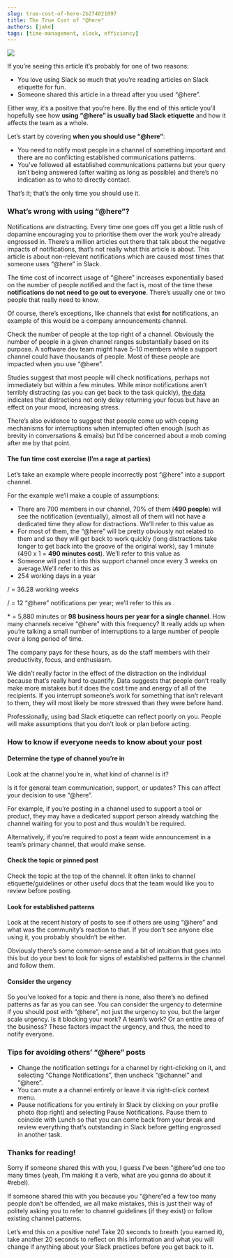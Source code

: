 ```yaml
---
slug: true-cost-of-here-2b274021097
title: The True Cost of "@here"
authors: [jake]
tags: [time-management, slack, efficiency]
---
```



![](https://cdn-images-1.medium.com/max/800/1*6fHl35mQI5OP0ju4hWLHRQ.jpeg)

If you’re seeing this article it’s probably for one of two reasons:

*   You love using Slack so much that you’re reading articles on Slack etiquette for fun.
*   Someone shared this article in a thread after you used “@here”.

Either way, it’s a positive that you’re here. By the end of this article you’ll hopefully see how **using “@here” is usually bad Slack etiquette** and how it affects the team as a whole.

Let’s start by covering **when you should use “@here”**:

*   You need to notify most people in a channel of something important and there are no conflicting established communications patterns.
*   You’ve followed all established communications patterns but your query isn’t being answered (after waiting as long as possible) and there’s no indication as to who to directly contact.

That’s it; that’s the only time you should use it.

### What’s wrong with using “@here”?

Notifications are distracting. Every time one goes off you get a little rush of dopamine encouraging you to prioritise them over the work you’re already engrossed in. There’s a million articles out there that talk about the negative impacts of notifications, that’s not really what this article is about. This article is about non-relevant notifications which are caused most times that someone uses “@here” in Slack.

The time cost of incorrect usage of “@here” increases exponentially based on the number of people notified and the fact is, most of the time these **notifications do not need to go out to everyone**. There’s usually one or two people that really need to know.

Of course, there’s exceptions, like channels that exist **for** notifications, an example of this would be a company announcements channel.

Check the number of people at the top right of a channel. Obviously the number of people in a given channel ranges substantially based on its purpose. A software dev team might have 5–10 members while a support channel could have thousands of people. Most of these people are impacted when you use “@here”.

Studies suggest that most people will check notifications, perhaps not immediately but within a few minutes. While minor notifications aren’t terribly distracting (as you can get back to the task quickly), [the data](https://www.ics.uci.edu/~gmark/chi08-mark.pdf) indicates that distractions not only delay returning your focus but have an effect on your mood, increasing stress.

There’s also evidence to suggest that people come up with coping mechanisms for interruptions when interrupted often enough (such as brevity in conversations & emails) but I’d be concerned about a mob coming after me by that point.

#### The fun time cost exercise (I’m a rage at parties)

Let’s take an example where people incorrectly post “@here” into a support channel.

For the example we’ll make a couple of assumptions:

*   There are 700 members in our channel, 70% of them (**490 people**) will see the notification (eventually), almost all of them will not have a dedicated time they allow for distractions. We’ll refer to this value as <interruptedPeople>
*   For most of them, the “@here” will be pretty obviously not related to them and so they will get back to work quickly (long distractions take longer to get back into the groove of the original work), say 1 minute (490 x 1 = **490 minutes cost**). We’ll refer to this value as <minutesCost>
*   Someone will post it into this support channel once every 3 weeks on average.We’ll refer to this as <interruptionFrequency>
*   254 working days in a year

<workingDays> / <daysInWeek> = 36.28 working weeks

<workingWeeks> / <interruptionFrequency> = 12 “@here” notifications per year; we’ll refer to this as <yearlyInterruptions>.

<yearlyInterruptions> \* <minutesCost> = 5,880 minutes or **98 business hours per year for a single channel**. How many channels receive “@here” with this frequency? It really adds up when you’re talking a small number of interruptions to a large number of people over a long period of time.

The company pays for these hours, as do the staff members with their productivity, focus, and enthusiasm.

We didn’t really factor in the effect of the distraction on the individual because that’s really hard to quantify. Data suggests that people don’t really make more mistakes but it does the cost time and energy of all of the recipients. If you interrupt someone’s work for something that isn’t relevant to them, they will most likely be more stressed than they were before hand.

Professionally, using bad Slack etiquette can reflect poorly on you. People will make assumptions that you don’t look or plan before acting.

### How to know if everyone needs to know about your post

#### Determine the type of channel you’re in

Look at the channel you’re in, what kind of channel is it?

Is it for general team communication, support, or updates? This can affect your decision to use “@here”.

For example, if you’re posting in a channel used to support a tool or product, they may have a dedicated support person already watching the channel waiting for you to post and thus wouldn’t be required.

Alternatively, if you’re required to post a team wide announcement in a team’s primary channel, that would make sense.

#### Check the topic or pinned post

Check the topic at the top of the channel. It often links to channel etiquette/guidelines or other useful docs that the team would like you to review before posting.

#### Look for established patterns

Look at the recent history of posts to see if others are using “@here” and what was the community’s reaction to that. If you don’t see anyone else using it, you probably shouldn’t be either.

Obviously there’s some common-sense and a bit of intuition that goes into this but do your best to look for signs of established patterns in the channel and follow them.

#### Consider the urgency

So you’ve looked for a topic and there is none, also there’s no defined patterns as far as you can see. You can consider the urgency to determine if you should post with “@here”, not just the urgency to you, but the larger scale urgency. Is it blocking your work? A team’s work? Or an entire area of the business? These factors impact the urgency, and thus, the need to notify everyone.

### Tips for avoiding others’ “@here” posts

*   Change the notification settings for a channel by right-clicking on it, and selecting “Change Notifications”, then uncheck “@channel” and “@here”.
*   You can mute a a channel entirely or leave it via right-click context menu.
*   Pause notifications for you entirely in Slack by clicking on your profile photo (top right) and selecting Pause Notifications. Pause them to coincide with Lunch so that you can come back from your break and review everything that’s outstanding in Slack before getting engrossed in another task.

### Thanks for reading!

Sorry if someone shared this with you, I guess I’ve been “@here”ed one too many times (yeah, I’m making it a verb, what are you gonna do about it #rebel).

If someone shared this with you because you “@here”ed a few too many people don’t be offended, we all make mistakes, this is just their way of politely asking you to refer to channel guidelines (if they exist) or follow existing channel patterns.

Let’s end this on a positive note! Take 20 seconds to breath (you earned it), take another 20 seconds to reflect on this information and what you will change if anything about your Slack practices before you get back to it.
